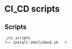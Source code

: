 # CI_CD scripts

## Scripts

```sh
./ci_scripts                                
└── install-shellcheck.sh   #  
```
